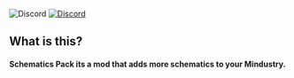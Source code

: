 ![Discord](https://img.shields.io/discord/861700215227678730?color=%23ffa77a&label=discord&logo=Schematics%20Pack&logoColor=%23ffa77a&style=flat-square)
[![Discord](https://img.shields.io/discord/861700215227678730.svg?logo=discord&logoColor=white&logoWidth=20&labelColor=7289DA&label=Discord&color=17cf48)](https://discord.gg/P8zbP8xN8D)
## What is this?
#### Schematics Pack its a mod that adds more schematics to your Mindustry.

